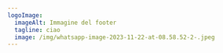 ```yaml
---
logoImage:
  imageAlt: Immagine del footer
  tagline: ciao
  image: /img/whatsapp-image-2023-11-22-at-08.58.52-2-.jpeg
---
```

